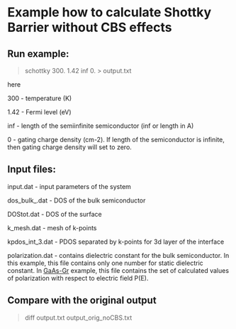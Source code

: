 # Example how to calculate Shottky Barrier without CBS effects


## Run example:
> schottky 300. 1.42 inf 0. > output.txt

here

300 - temperature (K)

1.42 - Fermi level (eV)

inf - length of the semiinfinite semiconductor (inf or length in A)

0 - gating charge density (cm-2). If length of the semiconductor is infinite, then gating charge density will set to zero.

## Input files:

input.dat - input parameters of the system

dos_bulk_.dat - DOS of the bulk semiconductor

DOStot.dat - DOS of the surface

k_mesh.dat - mesh of k-points

kpdos_int_3.dat - PDOS separated by k-points for 3d layer of the interface

polarization.dat - contains dielectric constant for the bulk semiconductor. In this example, this file contains only one number for static dielectric constant. In [GaAs-Gr](https://github.com/Dmitry-Skachkov/SB/tree/main/Examples/GaAs-Gr) example, this file contains the set of calculated values of polarization with respect to electric field P(E).   

## Compare with the original output
> diff output.txt output_orig_noCBS.txt





